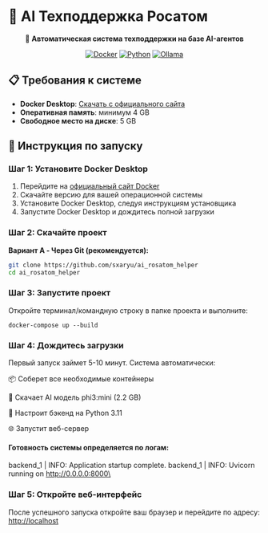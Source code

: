 # 🤖 AI Техподдержка Росатом

<div align="center">

🚀 **Автоматическая система техподдержки на базе AI-агентов**

[![Docker](https://img.shields.io/badge/Docker-Ready-blue?logo=docker)](https://www.docker.com/)
[![Python](https://img.shields.io/badge/Python-3.11-yellow?logo=python)](https://python.org)
[![Ollama](https://img.shields.io/badge/Ollama-phi3:mini-purple)](https://ollama.ai/)

</div>

## 📋 Требования к системе

- **Docker Desktop**: [Скачать с официального сайта](https://www.docker.com/products/docker-desktop/)
- **Оперативная память**: минимум 4 GB
- **Свободное место на диске**: 5 GB

## 🚀 Инструкция по запуску

### Шаг 1: Установите Docker Desktop

1. Перейдите на [официальный сайт Docker](https://www.docker.com/products/docker-desktop/)
2. Скачайте версию для вашей операционной системы
3. Установите Docker Desktop, следуя инструкциям установщика
4. Запустите Docker Desktop и дождитесь полной загрузки

### Шаг 2: Скачайте проект

**Вариант A - Через Git (рекомендуется):**
```bash
git clone https://github.com/sxaryu/ai_rosatom_helper
cd ai_rosatom_helper
```

### Шаг 3: Запустите проект 
Откройте терминал/командную строку в папке проекта и выполните:
```
docker-compose up --build
```

### Шаг 4: Дождитесь загрузки
Первый запуск займет 5-10 минут. Система автоматически:

📦 Соберет все необходимые контейнеры

🧠 Скачает AI модель phi3:mini (2.2 GB)

🔧 Настроит бэкенд на Python 3.11

🌐 Запустит веб-сервер

#### Готовность системы определяется по логам:

backend_1  | INFO:     Application startup complete.
backend_1  | INFO:     Uvicorn running on http://0.0.0.0:8000\

### Шаг 5: Откройте веб-интерфейс
После успешного запуска откройте ваш браузер и перейдите по адресу:
[http://localhost ](http://localhost)    